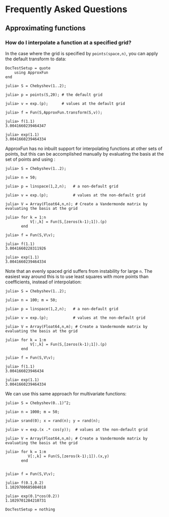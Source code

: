 # Frequently Asked Questions

## Approximating functions

### How do I interpolate a function at a specified grid?

In the case where the grid is specified by `points(space,n)`, you can apply the default transform to data:

```@meta
DocTestSetup = quote
    using ApproxFun
end
```

```jldoctest
julia> S = Chebyshev(1..2);

julia> p = points(S,20); # the default grid

julia> v = exp.(p);      # values at the default grid

julia> f = Fun(S,ApproxFun.transform(S,v));

julia> f(1.1)
3.0041660239464347

julia> exp(1.1)
3.0041660239464334
```

ApproxFun has no inbuilt support for interpolating functions at other sets of points, but this can be accomplished manually by evaluating the basis at the set of points and using \:

```jldoctest
julia> S = Chebyshev(1..2);

julia> n = 50;

julia> p = linspace(1,2,n);   # a non-default grid

julia> v = exp.(p);           # values at the non-default grid

julia> V = Array(Float64,n,n); # Create a Vandermonde matrix by evaluating the basis at the grid

julia> for k = 1:n
           V[:,k] = Fun(S,[zeros(k-1);1]).(p)
       end

julia> f = Fun(S,V\v);

julia> f(1.1)
3.0041660228311926

julia> exp(1.1)
3.0041660239464334
```

Note that an evenly spaced grid suffers from instability for large `n`.  The easiest way around this is to use least squares with more points than coefficients, instead of interpolation:

```jldoctest
julia> S = Chebyshev(1..2);

julia> n = 100; m = 50;

julia> p = linspace(1,2,n);   # a non-default grid

julia> v = exp.(p);           # values at the non-default grid

julia> V = Array(Float64,n,m); # Create a Vandermonde matrix by evaluating the basis at the grid

julia> for k = 1:m
           V[:,k] = Fun(S,[zeros(k-1);1]).(p)
       end

julia> f = Fun(S,V\v);

julia> f(1.1)
3.004166023946434

julia> exp(1.1)
3.0041660239464334
```

We can use this same approach for multivariate functions:

```jldoctest
julia> S = Chebyshev(0..1)^2;

julia> n = 1000; m = 50;

julia> srand(0); x = rand(n); y = rand(n);

julia> v = exp.(x .* cos(y));  # values at the non-default grid

julia> V = Array(Float64,n,m); # Create a Vandermonde matrix by evaluating the basis at the grid

julia> for k = 1:m
          V[:,k] = Fun(S,[zeros(k-1);1]).(x,y)
       end


julia> f = Fun(S,V\v);

julia> f(0.1,0.2)
1.1029700685084018

julia> exp(0.1*cos(0.2))
1.1029701284210731
```


```@meta
DocTestSetup = nothing
```
